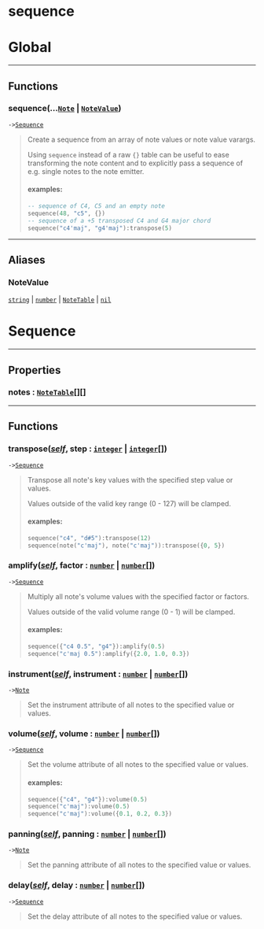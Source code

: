 # sequence
<!-- toc -->
# Global<a name="Global"></a>  

---  
## Functions
### sequence(...[`Note`](../API/note.md#Note) | [`NoteValue`](#NoteValue))<a name="sequence"></a>
`->`[`Sequence`](../API/sequence.md#Sequence)  

> Create a sequence from an array of note values or note value varargs.
> 
> Using `sequence` instead of a raw `{}` table can be useful to ease transforming the note
> content and to explicitly pass a sequence of e.g. single notes to the note emitter.
> 
> #### examples:
> ```lua
> -- sequence of C4, C5 and an empty note
> sequence(48, "c5", {})
> -- sequence of a +5 transposed C4 and G4 major chord
> sequence("c4'maj", "g4'maj"):transpose(5)
>  ```  



---  
## Aliases  
### NoteValue<a name="NoteValue"></a>
[`string`](../API/builtins/string.md) | [`number`](../API/builtins/number.md) | [`NoteTable`](../API/note.md#NoteTable) | [`nil`](../API/builtins/nil.md)  
  
  



# Sequence<a name="Sequence"></a>  

---  
## Properties
### notes : [`NoteTable`](../API/note.md#NoteTable)[][]<a name="notes"></a>
  

---  
## Functions
### transpose([*self*](../API/builtins/self.md), step : [`integer`](../API/builtins/integer.md) | [`integer`](../API/builtins/integer.md)[])<a name="transpose"></a>
`->`[`Sequence`](../API/sequence.md#Sequence)  

> Transpose all note's key values with the specified step value or values.
> 
> Values outside of the valid key range (0 - 127) will be clamped.
> 
> #### examples:
> ```lua
> sequence("c4", "d#5"):transpose(12)
> sequence(note("c'maj"), note("c'maj")):transpose({0, 5})
> ```
### amplify([*self*](../API/builtins/self.md), factor : [`number`](../API/builtins/number.md) | [`number`](../API/builtins/number.md)[])<a name="amplify"></a>
`->`[`Sequence`](../API/sequence.md#Sequence)  

> Multiply all note's volume values with the specified factor or factors.
> 
> Values outside of the valid volume range (0 - 1) will be clamped.
> 
> #### examples:
> ```lua
> sequence({"c4 0.5", "g4"}):amplify(0.5)
> sequence("c'maj 0.5"):amplify({2.0, 1.0, 0.3})
> ```
### instrument([*self*](../API/builtins/self.md), instrument : [`number`](../API/builtins/number.md) | [`number`](../API/builtins/number.md)[])<a name="instrument"></a>
`->`[`Note`](../API/note.md#Note)  

> Set the instrument attribute of all notes to the specified value or values.
### volume([*self*](../API/builtins/self.md), volume : [`number`](../API/builtins/number.md) | [`number`](../API/builtins/number.md)[])<a name="volume"></a>
`->`[`Sequence`](../API/sequence.md#Sequence)  

> Set the volume attribute of all notes to the specified value or values.
> 
> #### examples:
> ```lua
> sequence({"c4", "g4"}):volume(0.5)
> sequence("c'maj"):volume(0.5)
> sequence("c'maj"):volume({0.1, 0.2, 0.3})
> ```
### panning([*self*](../API/builtins/self.md), panning : [`number`](../API/builtins/number.md) | [`number`](../API/builtins/number.md)[])<a name="panning"></a>
`->`[`Note`](../API/note.md#Note)  

> Set the panning attribute of all notes to the specified value or values.
### delay([*self*](../API/builtins/self.md), delay : [`number`](../API/builtins/number.md) | [`number`](../API/builtins/number.md)[])<a name="delay"></a>
`->`[`Sequence`](../API/sequence.md#Sequence)  

> Set the delay attribute of all notes to the specified value or values.  



